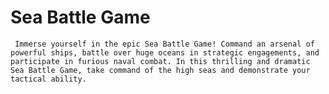 # Sea Battle Game
     Immerse yourself in the epic Sea Battle Game! Command an arsenal of powerful ships, battle over huge oceans in strategic engagements, and participate in furious naval combat. In this thrilling and dramatic Sea Battle Game, take command of the high seas and demonstrate your tactical ability.
